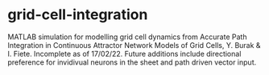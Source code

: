 # grid-cell-integration
MATLAB simulation for modelling grid cell dynamics from Accurate Path Integration in Continuous Attractor Network Models of Grid Cells, Y. Burak & I. Fiete.
Incomplete as of 17/02/22. Future additions include directional preference for invidivual neurons in the sheet and path driven vector input.
